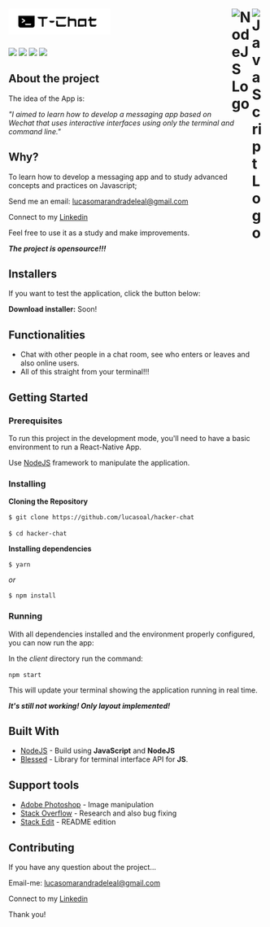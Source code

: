 # <img src="media/logotype.png" width="200"> [<img src="https://upload.wikimedia.org/wikipedia/commons/9/99/Unofficial_JavaScript_logo_2.svg" alt="JavaScript Logo" width="25" Title="JavaScript" align='right'>](https://www.javascript.com/) [<img src="https://upload.wikimedia.org/wikipedia/commons/d/d9/Node.js_logo.svg" alt="NodeJS Logo" width="40" Title="NodeJS" align='right'>](https://www.javascript.com/) 
<img src="media/ptrsc(1).jpeg" width="20%"> <img src="media/ptrsc(2).jpeg" width="20%">
<img src="media/ptrsc(3).jpeg" width="20%"> <img src="media/view(1).gif" width="20%">


## About the project

The idea of the App is:

*"I aimed to learn how to develop a messaging app based on Wechat that uses interactive interfaces using only the terminal and command line."*

## Why?

To learn how to develop a messaging app and to study advanced concepts and practices on Javascript;

Send me an email: lucasomarandradeleal@gmail.com

Connect to my [Linkedin](https://linkedin.com/in/lucasomarandradeleal)

Feel free to use it as a study and make improvements.

***The project is opensource!!!***

## Installers

If you want to test the application, click the button below:

**Download installer:** Soon!

## Functionalities

- Chat with other people in a chat room, see who enters or leaves and also online users.
- All of this straight from your terminal!!!

## Getting Started

### Prerequisites

To run this project in the development mode, you'll need to have a basic environment to run a React-Native App.

Use [NodeJS](https://nodejs.org/pt-br/download/package-manager/#debian-and-ubuntu-based-linux-distributions-enterprise-linux-fedora-and-snap-packages) framework to manipulate the application.

### Installing

**Cloning the Repository**

```
$ git clone https://github.com/lucasoal/hacker-chat

$ cd hacker-chat
```

**Installing dependencies**

```
$ yarn
```

_or_

```
$ npm install
```

### Running

With all dependencies installed and the environment properly configured, you can now run the app:

In the *client*  directory run the command:

`npm start`


This will update your terminal showing the application running in real time.

***It's still not working!
Only layout implemented!***

## Built With

- [NodeJS](https://nodejs.org/en/) - Build using **JavaScript** and **NodeJS**
- [Blessed](https://www.npmjs.com/package/blessed) - Library for terminal interface API for **JS**.


## Support tools

- [Adobe Photoshop](https://www.adobe.com/br/products/photoshop.html?sdid=KQPOM&mv=search&ef_id=CjwKCAjw9MuCBhBUEiwAbDZ-7pp8x1aRZcX8yl7QTPdxKmjMIZex78_1SSUFBmDuDqXYv9DlU_qgWRoC6HMQAvD_BwE:G:s&s_kwcid=AL!3085!3!473120541801!e!!g!!photoshop!188192502!10077842982&gclid=CjwKCAjw9MuCBhBUEiwAbDZ-7pp8x1aRZcX8yl7QTPdxKmjMIZex78_1SSUFBmDuDqXYv9DlU_qgWRoC6HMQAvD_BwE) - Image manipulation
- [Stack Overflow](https://stackoverflow.com/) - Research and also bug fixing
- [Stack Edit](https://stackedit.io/) - README edition

## Contributing

If you have any question about the project...

Email-me: lucasomarandradeleal@gmail.com

Connect to my [Linkedin](https://linkedin.com/in/lucasomarandradeleal)

Thank you!
